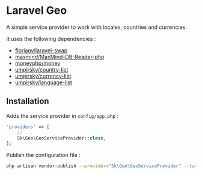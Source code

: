 # Laravel Geo

A simple service provider to work with locales, countries and currencies.

It uses the following dependencies :

* [florianv/laravel-swap](https://github.com/florianv/laravel-swap)
* [maxmind/MaxMind-DB-Reader-php](https://github.com/maxmind/MaxMind-DB-Reader-php)
* [moneyphp/money](https://github.com/moneyphp/money)
* [umpirsky/country-list](https://github.com/umpirsky/country-list)
* [umpirsky/currency-list](https://github.com/umpirsky/currency-list)
* [umpirsky/language-list](https://github.com/umpirsky/language-list)

## Installation

Adds the service provider in `config/app.php` :

```php
'providers' => [
    // ...
    Sk\Geo\GeoServiceProvider::class,
];
```

Publish the configuration file :

```bash
php artisan vendor:publish --provider="Sk\Geo\GeoServiceProvider" --tag="config"
```
